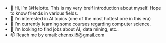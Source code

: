- 👋 Hi, I’m @Helotte. This is my very breif introduction about myself. Hope to know friends in various fields.
- 👀 I’m interested in AI topics (one of the most hottest one in this era)
- 🌱 I’m currently learning some courses regarding computer science.
- 💞️ I’m looking to find jobs about AI, data mining, etc..
- 📫 Reach me by email: chennxii5@gmail.com

<!---
Helotte/Helotte is a ✨ special ✨ repository because its `README.md` (this file) appears on your GitHub profile.
You can click the Preview link to take a look at your changes.
--->
